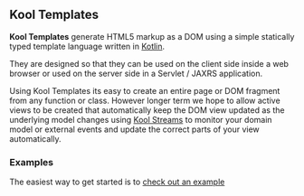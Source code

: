 ## Kool Templates

**Kool Templates** generate HTML5 markup as a DOM using a simple statically typed template language written in [Kotlin](http://jetbrains.github.com/kotlin/).

They are designed so that they can be used on the client side inside a web browser or used on the server side in a Servlet / JAXRS application.

Using Kool Templates its easy to create an entire page or DOM fragment from any function or class.
However longer term we hope to allow active views to be created that automatically keep the DOM view updated as the underlying model changes
using [Kool Streams](https://github.com/koolapp/koolapp/blob/master/koolapp-stream/ReadMe.md) to monitor your domain model or external events and update the correct parts of your view automatically.

### Examples

The easiest way to get started is to [check out an example](https://github.com/koolapp/koolapp/blob/master/koolapp-template/src/test/kotlin/test/koolapp/template/html/HtmlTemplateTest.kt#L12)

